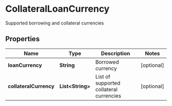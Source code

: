 
# CollateralLoanCurrency

Supported borrowing and collateral currencies

## Properties

Name | Type | Description | Notes
------------ | ------------- | ------------- | -------------
**loanCurrency** | **String** | Borrowed currency |  [optional]
**collateralCurrency** | **List&lt;String&gt;** | List of supported collateral currencies |  [optional]

